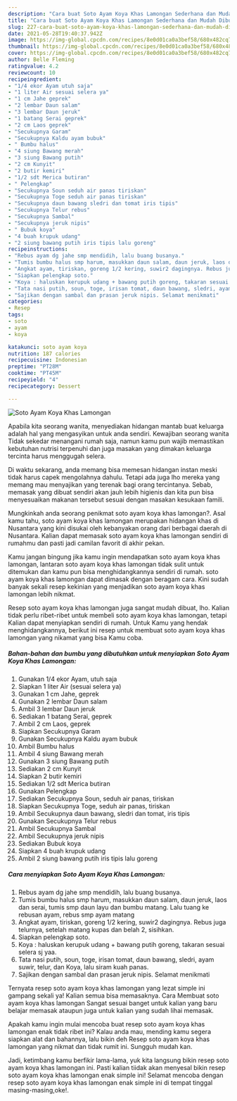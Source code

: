 ```yaml
---
description: "Cara buat Soto Ayam Koya Khas Lamongan Sederhana dan Mudah Dibuat"
title: "Cara buat Soto Ayam Koya Khas Lamongan Sederhana dan Mudah Dibuat"
slug: 227-cara-buat-soto-ayam-koya-khas-lamongan-sederhana-dan-mudah-dibuat
date: 2021-05-28T19:40:37.942Z
image: https://img-global.cpcdn.com/recipes/8e0d01ca0a3bef58/680x482cq70/soto-ayam-koya-khas-lamongan-foto-resep-utama.jpg
thumbnail: https://img-global.cpcdn.com/recipes/8e0d01ca0a3bef58/680x482cq70/soto-ayam-koya-khas-lamongan-foto-resep-utama.jpg
cover: https://img-global.cpcdn.com/recipes/8e0d01ca0a3bef58/680x482cq70/soto-ayam-koya-khas-lamongan-foto-resep-utama.jpg
author: Belle Fleming
ratingvalue: 4.2
reviewcount: 10
recipeingredient:
- "1/4 ekor Ayam utuh saja"
- "1 liter Air sesuai selera ya"
- "1 cm Jahe geprek"
- "2 lembar Daun salam"
- "3 lembar Daun jeruk"
- "1 batang Serai geprek"
- "2 cm Laos geprek"
- "Secukupnya Garam"
- "Secukupnya Kaldu ayam bubuk"
- " Bumbu halus"
- "4 siung Bawang merah"
- "3 siung Bawang putih"
- "2 cm Kunyit"
- "2 butir kemiri"
- "1/2 sdt Merica butiran"
- " Pelengkap"
- "Secukupnya Soun seduh air panas tiriskan"
- "Secukupnya Toge seduh air panas tiriskan"
- "Secukupnya daun bawang sledri dan tomat iris tipis"
- "Secukupnya Telur rebus"
- "Secukupnya Sambal"
- "Secukupnya jeruk nipis"
- " Bubuk koya"
- "4 buah krupuk udang"
- "2 siung bawang putih iris tipis lalu goreng"
recipeinstructions:
- "Rebus ayam dg jahe smp mendidih, lalu buang busanya."
- "Tumis bumbu halus smp harum, masukkan daun salam, daun jeruk, laos dan serai, tumis smp daun layu dan bumbu matang. Lalu tuang ke rebusan ayam, rebus smp ayam matang"
- "Angkat ayam, tiriskan, goreng 1/2 kering, suwir2 dagingnya. Rebus juga telurnya, setelah matang kupas dan belah 2, sisihkan."
- "Siapkan pelengkap soto."
- "Koya : haluskan kerupuk udang + bawang putih goreng, takaran sesuai selera sj yaa."
- "Tata nasi putih, soun, toge, irisan tomat, daun bawang, sledri, ayam suwir, telur, dan Koya, lalu siram kuah panas."
- "Sajikan dengan sambal dan prasan jeruk nipis. Selamat menikmati"
categories:
- Resep
tags:
- soto
- ayam
- koya

katakunci: soto ayam koya 
nutrition: 187 calories
recipecuisine: Indonesian
preptime: "PT28M"
cooktime: "PT45M"
recipeyield: "4"
recipecategory: Dessert

---
```



![Soto Ayam Koya Khas Lamongan](https://img-global.cpcdn.com/recipes/8e0d01ca0a3bef58/680x482cq70/soto-ayam-koya-khas-lamongan-foto-resep-utama.jpg)

Apabila kita seorang wanita, menyediakan hidangan mantab buat keluarga adalah hal yang mengasyikan untuk anda sendiri. Kewajiban seorang  wanita Tidak sekedar menangani rumah saja, namun kamu pun wajib memastikan kebutuhan nutrisi terpenuhi dan juga masakan yang dimakan keluarga tercinta harus menggugah selera.

Di waktu  sekarang, anda memang bisa memesan hidangan instan meski tidak harus capek mengolahnya dahulu. Tetapi ada juga lho mereka yang memang mau menyajikan yang terenak bagi orang tercintanya. Sebab, memasak yang dibuat sendiri akan jauh lebih higienis dan kita pun bisa menyesuaikan makanan tersebut sesuai dengan masakan kesukaan famili. 



Mungkinkah anda seorang penikmat soto ayam koya khas lamongan?. Asal kamu tahu, soto ayam koya khas lamongan merupakan hidangan khas di Nusantara yang kini disukai oleh kebanyakan orang dari berbagai daerah di Nusantara. Kalian dapat memasak soto ayam koya khas lamongan sendiri di rumahmu dan pasti jadi camilan favorit di akhir pekan.

Kamu jangan bingung jika kamu ingin mendapatkan soto ayam koya khas lamongan, lantaran soto ayam koya khas lamongan tidak sulit untuk ditemukan dan kamu pun bisa menghidangkannya sendiri di rumah. soto ayam koya khas lamongan dapat dimasak dengan beragam cara. Kini sudah banyak sekali resep kekinian yang menjadikan soto ayam koya khas lamongan lebih nikmat.

Resep soto ayam koya khas lamongan juga sangat mudah dibuat, lho. Kalian tidak perlu ribet-ribet untuk membeli soto ayam koya khas lamongan, tetapi Kalian dapat menyiapkan sendiri di rumah. Untuk Kamu yang hendak menghidangkannya, berikut ini resep untuk membuat soto ayam koya khas lamongan yang nikamat yang bisa Kamu coba.

<!--inarticleads1-->

##### Bahan-bahan dan bumbu yang dibutuhkan untuk menyiapkan Soto Ayam Koya Khas Lamongan:

1. Gunakan 1/4 ekor Ayam, utuh saja
1. Siapkan 1 liter Air (sesuai selera ya)
1. Gunakan 1 cm Jahe, geprek
1. Gunakan 2 lembar Daun salam
1. Ambil 3 lembar Daun jeruk
1. Sediakan 1 batang Serai, geprek
1. Ambil 2 cm Laos, geprek
1. Siapkan Secukupnya Garam
1. Gunakan Secukupnya Kaldu ayam bubuk
1. Ambil  Bumbu halus
1. Ambil 4 siung Bawang merah
1. Gunakan 3 siung Bawang putih
1. Sediakan 2 cm Kunyit
1. Siapkan 2 butir kemiri
1. Sediakan 1/2 sdt Merica butiran
1. Gunakan  Pelengkap
1. Sediakan Secukupnya Soun, seduh air panas, tiriskan
1. Siapkan Secukupnya Toge, seduh air panas, tiriskan
1. Ambil Secukupnya daun bawang, sledri dan tomat, iris tipis
1. Gunakan Secukupnya Telur rebus
1. Ambil Secukupnya Sambal
1. Ambil Secukupnya jeruk nipis
1. Sediakan  Bubuk koya
1. Siapkan 4 buah krupuk udang
1. Ambil 2 siung bawang putih iris tipis lalu goreng




<!--inarticleads2-->

##### Cara menyiapkan Soto Ayam Koya Khas Lamongan:

1. Rebus ayam dg jahe smp mendidih, lalu buang busanya.
1. Tumis bumbu halus smp harum, masukkan daun salam, daun jeruk, laos dan serai, tumis smp daun layu dan bumbu matang. Lalu tuang ke rebusan ayam, rebus smp ayam matang
1. Angkat ayam, tiriskan, goreng 1/2 kering, suwir2 dagingnya. Rebus juga telurnya, setelah matang kupas dan belah 2, sisihkan.
1. Siapkan pelengkap soto.
1. Koya : haluskan kerupuk udang + bawang putih goreng, takaran sesuai selera sj yaa.
1. Tata nasi putih, soun, toge, irisan tomat, daun bawang, sledri, ayam suwir, telur, dan Koya, lalu siram kuah panas.
1. Sajikan dengan sambal dan prasan jeruk nipis. Selamat menikmati




Ternyata resep soto ayam koya khas lamongan yang lezat simple ini gampang sekali ya! Kalian semua bisa memasaknya. Cara Membuat soto ayam koya khas lamongan Sangat sesuai banget untuk kalian yang baru belajar memasak ataupun juga untuk kalian yang sudah lihai memasak.

Apakah kamu ingin mulai mencoba buat resep soto ayam koya khas lamongan enak tidak ribet ini? Kalau anda mau, mending kamu segera siapkan alat dan bahannya, lalu bikin deh Resep soto ayam koya khas lamongan yang nikmat dan tidak rumit ini. Sungguh mudah kan. 

Jadi, ketimbang kamu berfikir lama-lama, yuk kita langsung bikin resep soto ayam koya khas lamongan ini. Pasti kalian tiidak akan menyesal bikin resep soto ayam koya khas lamongan enak simple ini! Selamat mencoba dengan resep soto ayam koya khas lamongan enak simple ini di tempat tinggal masing-masing,oke!.

